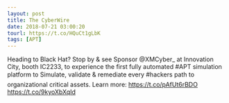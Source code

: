 ```yaml
---
layout: post
title: The CyberWire
date: 2018-07-21 03:00:20
tourl: https://t.co/HQuCt1gLbK
tags: [APT]
---
```

Heading to Black Hat? Stop by &amp; see Sponsor @XMCyber_ at Innovation City, booth IC2233, to experience the first fully automated #APT simulation platform to Simulate, validate &amp; remediate every #hackers path to organizational critical assets. Learn more: https://t.co/pAfUt6rBDO https://t.co/9kyoXbXqId